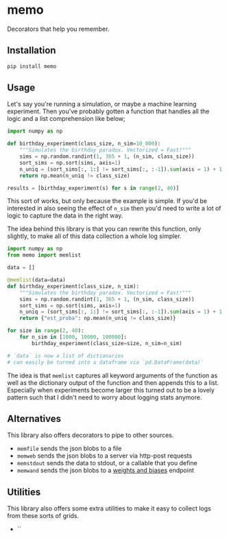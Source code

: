 # memo

Decorators that help you remember.

## Installation 

```python
pip install memo
```

## Usage

Let's say you're running a simulation, or maybe a machine learning experiment. Then you've
probably gotten a function that handles all the logic and a list comprehension like below; 

```python
import numpy as np 

def birthday_experiment(class_size, n_sim=10_000):
    """Simulates the birthday paradox. Vectorized = Fast!"""
    sims = np.random.randint(1, 365 + 1, (n_sim, class_size))
    sort_sims = np.sort(sims, axis=1)
    n_uniq = (sort_sims[:, 1:] != sort_sims[:, :-1]).sum(axis = 1) + 1
    return np.mean(n_uniq != class_size)

results = [birthday_experiment(s) for s in range(2, 40)]
```

This sort of works, but only because the example is simple. If you'd be interested in also 
seeing the effect of `n_sim` then you'd need to write a lot of logic to capture the data
in the right way.

The idea behind this library is that you can rewrite this function, only slightly, to make
all of this data collection a whole log simpler. 

```python
import numpy as np 
from memo import memlist

data = []

@memlist(data=data)
def birthday_experiment(class_size, n_sim):
    """Simulates the birthday paradox. Vectorized = Fast!"""
    sims = np.random.randint(1, 365 + 1, (n_sim, class_size))
    sort_sims = np.sort(sims, axis=1)
    n_uniq = (sort_sims[:, 1:] != sort_sims[:, :-1]).sum(axis = 1) + 1
    return {"est_proba": np.mean(n_uniq != class_size)}

for size in range(2, 40):
    for n_sim in [1000, 10000, 100000]:
        birthday_experiment(class_size=size, n_sim=n_sim)

# `data` is now a list of dictionaries
# can easily be turned into a dataframe via `pd.DataFrame(data)`
```

The idea is that `memlist` captures all keyword arguments of the function as well as 
the dictionary output of the function and then appends this to a list. Especially 
when experiments become larger this turned out to be a lovely pattern such that I didn't
need to worry about logging stats anymore. 

## Alternatives 

This library also offers decorators to pipe to other sources. 

- `memfile` sends the json blobs to a file 
- `memweb` sends the json blobs to a server via http-post requests
- `memstdout` sends the data to stdout, or a callable that you define
- `memwand` sends the json blobs to a [weights and biases](https://wandb.ai/) endpoint

## Utilities 

This library also offers some extra utilities to make it easy to collect logs from these sorts
of grids. 

- ``